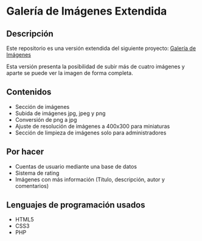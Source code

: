 # Galería de Imágenes Extendida

## Descripción
Este repositorio es una versión extendida del siguiente proyecto: [Galería de Imágenes](https://github.com/hddtomas/galeria-img)

Esta versión presenta la posibilidad de subir más de cuatro imágenes y aparte se puede ver la imagen de forma completa.

## Contenidos
- Sección de imágenes
- Subida de imágenes jpg, jpeg y png
- Conversión de png a jpg
- Ajuste de resolución de imágenes a 400x300 para miniaturas
- Sección de limpieza de imágenes solo para administradores

## Por hacer
- Cuentas de usuario mediante una base de datos
- Sistema de rating
- Imágenes con más información (Título, descripción, autor y comentarios)

## Lenguajes de programación usados
- HTML5
- CSS3
- PHP


